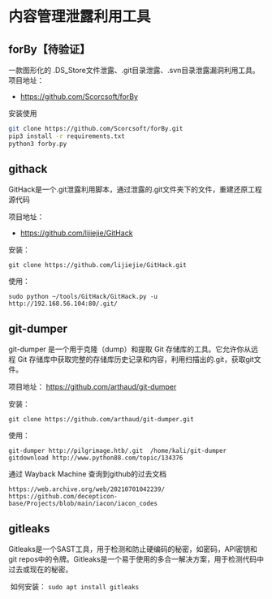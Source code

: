 
# 内容管理泄露利用工具

## forBy【待验证】

一款图形化的 .DS_Store文件泄露、.git目录泄露、.svn目录泄露漏洞利用工具。
项目地址：
- https://github.com/Scorcsoft/forBy

安装使用
```bash
git clone https://github.com/Scorcsoft/forBy.git
pip3 install -r requirements.txt
python3 forby.py
```
## githack

GitHack是一个.git泄露利用脚本，通过泄露的.git文件夹下的文件，重建还原工程源代码

项目地址：

- https://github.com/lijiejie/GitHack

安装：
```
git clone https://github.com/lijiejie/GitHack.git
```
使用：
```
sudo python ~/tools/GitHack/GitHack.py -u http://192.168.56.104:80/.git/
```

## git-dumper

git-dumper 是一个用于克隆（dump）和提取 Git 存储库的工具。它允许你从远程 Git 存储库中获取完整的存储库历史记录和内容，利用扫描出的.git，获取git文件。

项目地址：
https://github.com/arthaud/git-dumper

安装：
```
git clone https://github.com/arthaud/git-dumper.git
```
使用：
```
git-dumper http://pilgrimage.htb/.git  /home/kali/git-dumper
gitdownload http://www.python88.com/topic/134376
```
通过 Wayback Machine 查询到github的过去文档
```
https://web.archive.org/web/20210701042239/
https://github.com/decepticon-base/Projects/blob/main/iacon/iacon_codes
```
## gitleaks

Gitleaks是一个SAST工具，用于检测和防止硬编码的秘密，如密码，API密钥和git repos中的令牌。Gitleaks是一个易于使用的多合一解决方案，用于检测代码中过去或现在的秘密。

 如何安装： `sudo apt install gitleaks`


